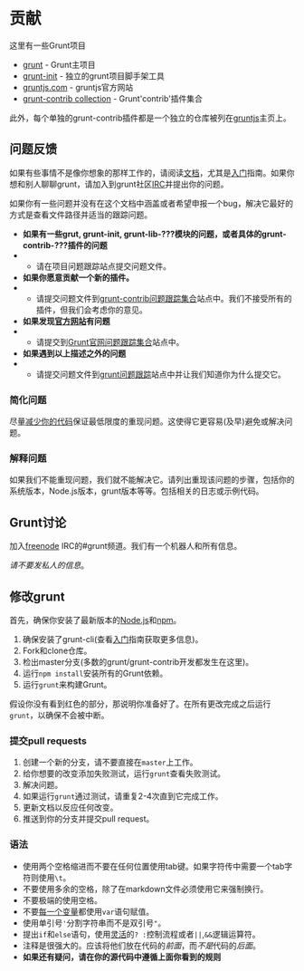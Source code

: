 # 贡献

这里有一些Grunt项目

+  [grunt](https://github.com/gruntjs/grunt) - Grunt主项目
+  [grunt-init](https://github.com/gruntjs/grunt-init) - 独立的grunt项目脚手架工具
+  [gruntjs.com](https://github.com/gruntjs/gruntjs.com) - gruntjs官方网站
+  [grunt-contrib collection](https://github.com/gruntjs/grunt-contrib) - Grunt'contrib'插件集合

此外，每个单独的grunt-contrib插件都是一个独立的仓库被列在[gruntjs](https://github.com/gruntjs)主页上。

## 问题反馈

如果有些事情不是像你想象的那样工作的，请阅读[文档](https://github.com/gruntjs/grunt/wiki)，尤其是[入门](http://gruntjs.com/getting-started/)指南。如果你想和别人聊聊grunt，请加入到grunt社区[IRC](http://gruntjs.com/contributing#discussing-grunt)并提出你的问题。

如果你有一些问题并没有在这个文档中涵盖或者希望申报一个bug，解决它最好的方式是查看文件路径并适当的跟踪问题。

+  **如果有一些grut, grunt-init, grunt-lib-???模块的问题，或者具体的grunt-contrib-???插件的问题**
+  +  请在项目问题跟踪站点提交问题文件。
+  **如果你愿意贡献一个新的插件。**
+  +  请提交问题文件到[grunt-contrib问题跟踪集合](https://github.com/gruntjs/grunt-contrib/issues)站点中。我们不接受所有的插件，但我们会考虑你的意见。
+  **如果发现[官方网站](http://gruntjs.com/)有问题**
+  +  请提交到[Grunt官网问题跟踪集合](https://github.com/gruntjs/gruntjs.com/issues)站点中。
+  **如果遇到以上描述之外的问题**
+  +  请提交问题文件到[grunt问题跟踪](https://github.com/gruntjs/grunt/issues)站点中并让我们知道你为什么提交它。

### 简化问题

尽量[减少你的代码](http://www.webkit.org/quality/reduction.html)保证最低限度的重现问题。这使得它更容易(及早)避免或解决问题。

### 解释问题

如果我们不能重现问题，我们就不能解决它。请列出重现该问题的步骤，包括你的系统版本，Node.js版本，grunt版本等等。包括相关的日志或示例代码。

## Grunt讨论

加入[freenode](http://freenode.net/) IRC的#grunt频道。我们有一个机器人和所有信息。

*请不要发私人的信息*。

## 修改grunt

首先，确保你安装了最新版本的[Node.js](http://nodejs.org/)和[npm](http://npmjs.org/)。

1.  确保安装了grunt-cli(查看[入门](http://gruntjs.com/getting-started/)指南获取更多信息)。
2.  Fork和clone仓库。
3.  检出master分支(多数的grunt/grunt-contrib开发都发生在这里)。
4.  运行`npm install`安装所有的Grunt依赖。
5.  运行`grunt`来构建Grunt。

假设你没有看到红色的部分，那说明你准备好了。在所有更改完成之后运行`grunt`，以确保不会被中断。

### 提交pull requests

1.  创建一个新的分支，请不要直接在`master`上工作。
2.  给你想要的改变添加失败测试，运行`grunt`查看失败测试。
3.  解决问题。
4.  如果运行`grunt`通过测试，请重复2-4次直到它完成工作。
5.  更新文档以反应任何改变。
6.  推送到你的分支并提交pull request。

### 语法

+  使用两个空格缩进而不要在任何位置使用tab键。如果字符传中需要一个tab字符则使用`\t`。
+  不要使用多余的空格，除了在markdown文件必须使用它来强制换行。
+  不要极端的使用空格。
+  不要[每一个变量](http://benalman.com/news/2012/05/multiple-var-statements-javascript/)都使用`var`语句赋值。
+  使用单引号`'`分割字符串而不是双引号`"`。
+  提出`if`和`else`语句，使用[灵活](http://programmers.stackexchange.com/a/25281)的`? :`控制流程或者`||`,`&&`逻辑运算符。
+  注释是很强大的。应该将他们放在代码的*前面*，而*不是*代码的*后面*。
+  **如果还有疑问，请在你的源代码中遵循上面你看到的规则**